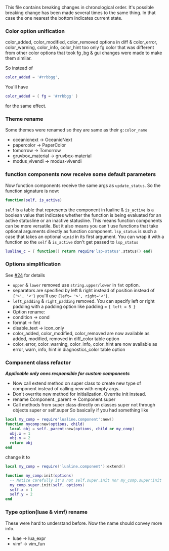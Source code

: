This file contains breaking changes in chronological order. It's possible
breaking change has been made several times to the same thing. In that case
the one nearest the bottom indicates current state.

### Color option unification
color_added, color_modified, color_removed options in diff & color_error,
color_warning, color_info, color_hint too only fg color that was different
from other color options that took fg ,bg & gui changes were made to make
them similar.

So instead of
```lua
color_added = '#rrbbgg',
```
You'll have
```lua
color_added = { fg = '#rrbbgg' }
```
for the same effect.

### Theme rename
Some themes were renamed so they are same as their `g:color_name`
- oceanicnext      -> OceanicNext
- papercolor       -> PaperColor
- tomorrow         -> Tomorrow
- gruvbox_material -> gruvbox-material
- modus_vivendi    -> modus-vivendi

### function components now receive some default parameters
Now function components receive the same args as `update_status`. So the function
signature is now:
```lua
function(self, is_active)
```
`self` is a table that represents the component in lualine & `is_active` is
a boolean value that indicates whether the function is being evaluated
for an active statusline or an inactive statusline. This means function components
can be more versatile. But it also means you can't use functions that take
optional arguments directly as function component. `lsp_status` is such
a case that takes an optional `winid` in its first argument.
You can wrap it with a function so the `self` & `is_active` don't
get passed to `lsp_status`
```lua
lualine_c = { function() return require'lsp-status'.status() end}
```

### Options simplification
See [#24](https://github.com/nvim-lualine/lualine.nvim/pull/24) for details
- `upper` & `lower` removed use `string.upper/lower` in `fmt` option.
- separators are specified by left & right instead of position
  instead of `{'>', '<'}` you'll use `{left= '>', right='<'}`.
- `left_padding` & `right_padding` removed. You can specify left or right
  padding with a padding option like padding = `{ left = 5 }`
- Option rename:
 - condition -> cond
 - format -> fmt
 - disable_text -> icon_only
- color_added, color_modified, color_removed are now available as added,
modified, removed in diff_color table option
- color_error, color_warning, color_info, color_hint are now available
as error, warn, info, hint in diagnostics_color table option

### Component class refactor
***Applicable only ones responsible for custom components***
- Now call extend method on super class to create new type of component instead of calling new with empty args.
- Don't overrite new method for initialization. Overrite init instead.
- rename Component._parent -> Component.super
- Call methods from super class directly on classes super not through
  objects super or self.super
So basically if you had something like
```lua
local my_comp = require'lualine.component':new()
function mycomp:new(options, child)
  local obj = self._parent:new(options, child or my_comp)
  obj.x = 1
  obj.y = 2
  return obj
end
```
change it to
```lua
local my_comp = require('lualine.component'):extend()

function my_comp:init(options)
  -- Notice carefully it's not self.super.init nor my_comp.super:init
  my_comp.super.init(self, options)
  self.x = 1
  self.y = 2
end
```

### Type option(luae & vimf) rename
These were hard to understand before. Now the name should convey more info.

- luae -> lua_expr
- vimf -> vim_fun

